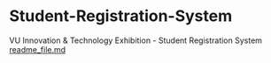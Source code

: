 # Student-Registration-System
VU Innovation &amp; Technology Exhibition - Student Registration System
[readme_file.md](https://github.com/user-attachments/files/21074280/readme_file.md)
